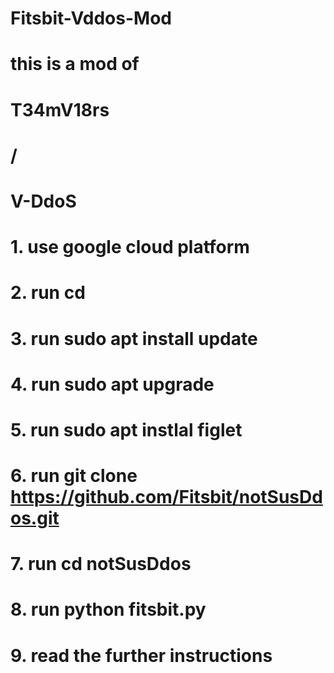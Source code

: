# Fitsbit-Vddos-Mod

# this is a mod of 
 
 
# T34mV18rs
# /
# V-DdoS

# 1. use google cloud platform
# 2. run cd
# 3. run sudo apt install update
# 4. run sudo apt upgrade
# 5. run sudo apt instlal figlet
# 6. run git clone https://github.com/Fitsbit/notSusDdos.git
# 7. run cd notSusDdos
# 8. run python fitsbit.py
# 9. read the further instructions
